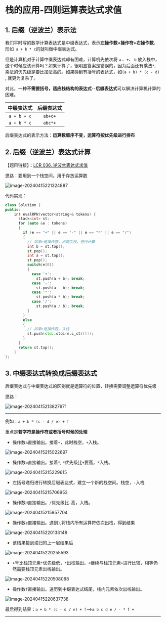 # 栈的应用-四则运算表达式求值

## 1. 后缀（逆波兰）表示法

我们平时写的数学计算表达式是中缀表达式，表示**左操作数+操作符+右操作数**，形如` a + b * c`的就叫做中缀表达式。

但是计算机对于计算中缀表达式却有困难，计算机先依次将 `a` 、`+`、 `b` 放入栈中，这个时候应该计算吗？如果计算了，很明显答案是错误的，因为后面还有乘法`*`, 乘法的优先级是要比加法高的。如果碰到有括号的表达式，如`(a + b) * (c - d) ` , 就更为复杂了。

对此，一种**不需要括号，适应栈结构的表达式**--**后缀表达式**可以解决计算机计算的困难。

| 中缀表达式  | 后缀表达式 |
| :---------: | :--------: |
| `a + b + c` |  `ab+c+`   |
| `a + b * c` |  `abc*+`   |

后缀表达式的表示方法：**运算数顺序不变，运算符按优先级进行排布**

## 2. 后缀（逆波兰）表达式计算

【题目链接】：[LCR 036. 逆波兰表达式求值](https://leetcode.cn/problems/8Zf90G/)

思路：要用到一个栈空间，用于存放运算数

![image-20240415221324887](./栈的应用-四则运算表达式求值.assets/image-20240415221324887.png)

代码实现：

```c++
class Solution {
public:
    int evalRPN(vector<string>& tokens) {
      stack<int> st;
      for (auto &e : tokens)
      {
        if (e == "+" || e == "-" || e == "*" || e == "/")
        {
          // 如果e是操作符，出两次栈，进行计算
          int b = st.top();
          st.pop();
          int a = st.top();
          st.pop();
          switch(e[0])
          {
            case '+':
              st.push(a + b); break;
            case '-':
              st.push(a - b); break;
            case '*':
              st.push(a * b); break;
            case '/':
              st.push(a / b); break;
          }
        }
        else
        {
          // 如果e是操作数，入栈
          st.push(std::stoi(e.c_str()));
        }
      }
      return st.top();
    }
};
```

## 3. 中缀表达式转换成后缀表达式

后缀表达式与中缀表达式的区别就是运算符的位置，转换需要调整运算符优先级

思路：

![image-20240415213827971](./栈的应用-四则运算表达式求值.assets/image-20240415213827971.png)

---

例如：`a + b * (c - d / e) + f`

重点是**若字符是操作符或者括号时候的处理**

- 操作数`a`直接输出。接着`+`，此时栈空，`+`入栈。

![image-20240415215022697](./栈的应用-四则运算表达式求值.assets/image-20240415215022697.png)

- 操作数`b`直接输出。接着`*`, `*`优先级比`+`要高，`*`入栈。

![image-20240415215229615](./栈的应用-四则运算表达式求值.assets/image-20240415215229615.png)

- 左括号递归进行转换后缀表达式，建立一个新的栈空间。栈空，`-`入栈

![image-20240415215706953](./栈的应用-四则运算表达式求值.assets/image-20240415215706953.png)

- 操作数`d`直接输出。`/`优先级比`-`高，入栈。

![image-20240415215957704](./栈的应用-四则运算表达式求值.assets/image-20240415215957704.png)

- 操作数`e`直接输出。遇到`)`,将栈内所有运算符依次出栈，得到结果

![image-20240415220133148](./栈的应用-四则运算表达式求值.assets/image-20240415220133148.png)

- 该结果接到递归的上一层结果后

![image-20240415220255593](./栈的应用-四则运算表达式求值.assets/image-20240415220255593.png)

- `+`号比栈顶元素`*`优先级低，`*`出栈输出。`+`继续与栈顶元素`+`进行比较，相等仍然需要栈顶元素出栈输出。

![image-20240415220508088](./栈的应用-四则运算表达式求值.assets/image-20240415220508088.png)

- 操作数`f`直接输出。遍历到中缀表达式结尾，栈内元素依次出栈输出。

![image-20240415220637738](./栈的应用-四则运算表达式求值.assets/image-20240415220637738.png)

最后得到结果：`a + b * (c - d / e) + f`-->`a b c d e / - * f +`

---

